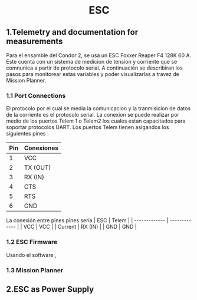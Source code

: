 

<div align="center">
<h1> ESC
</div>


## 1.Telemetry and documentation for measurements

Para el ensamble del Condor 2, se usa un ESC Foxxer Reaper F4 128K 60 A. Este cuenta con un sistema de medicion de tension y corriente que se comnunica a partir de protocolo serial. A continuación se describiran los pasos para monitorear estas variables y poder visualizarlas a travez de Mission Planner.


### 1.1 Port Connections 

El protocolo por el cual se media la comunicacion y la tranmisicion de datos de la corriente es el protocolo serial. La conexion se puede realizar por medio de los puertos Telem 1 o Telem2 los cuales estan capacitados para soportar protocolos UART. Los puertos Telem tienen asigandos los siguientes pines :

<div align="center">
 
| Pin  | Conexiones |
| ------------- | ------------- |
| 1 | VCC  |
| 2 | TX (OUT)  |
| 3 | RX (IN)  |
| 4 | CTS  |
| 5 | RTS  |
| 6 | GND  |

</div>


La conexión entre pines pines seria
| ESC  | Telem |
| ------------- | ------------- |
| VCC | VCC  |
| Current | RX (IN)  |
| GND | GND  |



### 1.2 ESC Firmware

Usando el software , 

### 1.3 Mission Planner






## 2.ESC as Power Supply
 
